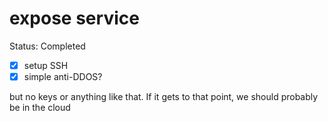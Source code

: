# expose service

Status: Completed

- [x]  setup SSH
- [x]  simple anti-DDOS?

but no keys or anything like that. If it gets to that point, we should probably be in the cloud